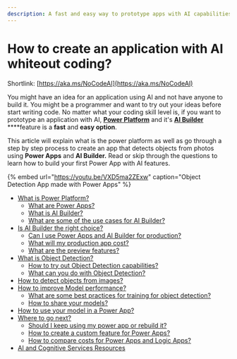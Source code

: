 ```yaml
---
description: A fast and easy way to prototype apps with AI capabilities
---
```


# How to create an application with AI whiteout coding?

Shortlink: [https://aka.ms/NoCodeAI](https://aka.ms/NoCodeAI)

You might have an idea for an application using AI and not have anyone to build it. You might be a programmer and want to try out your ideas before start writing code. No matter what your coding skill level is, if you want to prototype an application with AI, [**Power Platform**](https://powerplatform.microsoft.com/?WT.mc_id=aiml-8438-ayyonet) and it's [**AI Builder** ](https://powerapps.microsoft.com/ai-builder/?WT.mc_id=aiml-8438-ayyonet) ****feature is a **fast** and **easy option**. 

This article will explain what is the power platform as well as go through a step by step process to create an app that detects objects from photos using **Power Apps** and **AI Builder.** Read or skip through the questions to learn how to build your first Power App with AI features.

{% embed url="https://youtu.be/VXD5ma2ZExw" caption="Object Detection App made with Power Apps" %}

* [What is Power Platform?](what-is-power-platform.md)
  * [What are Power Apps?](what-is-power-platform.md#what-are-power-apps)
  * [What is AI Builder?](what-is-power-platform.md#what-is-ai-builder)
  * [What are some of the use cases for AI Builder?](what-is-power-platform.md#what-are-some-of-the-use-cases-for-ai-builder)
* [Is AI Builder the right choice?](is-ai-builder-is-the-right-choice.md)
  * [Can I use Power Apps and AI Builder for production?](is-ai-builder-is-the-right-choice.md#can-i-use-power-apps-and-ai-builder-for-production)
  * [What will my production app cost?](is-ai-builder-is-the-right-choice.md#what-will-my-production-app-cost)
  * [What are the preview features?](is-ai-builder-is-the-right-choice.md#what-are-preview-features)
* [What is Object Detection?](how-to-try-out-object-detection.md)
  * [How to try out Object Detection capabilities?](how-to-try-out-object-detection.md#how-to-try-out-object-detection-capabilities)
  * [What can you do with Object Detection?](how-to-try-out-object-detection.md#what-can-you-do-with-object-detection)
* [How to detect objects from images?](image-detection.md)
* [How to improve Model performance?](how-to-improve-model-performance.md)
  * [What are some best practices for training for object detection?](how-to-improve-model-performance.md#what-are-some-best-practices-for-training-for-object-detection)
  * [How to share your models?](how-to-improve-model-performance.md#how-to-share-your-models)
* [How to use your model in a Power App?](how-to-use-your-model-in-a-power-app.md)
* [Where to go next?](where-to-go-next.md)
  * [Should I keep using my power app or rebuild it?](where-to-go-next.md#should-i-keep-using-my-power-app-or-rebuild-it)
  * [How to create a custom feature for Power Apps?](where-to-go-next.md#how-to-create-a-custom-feature-for-power-apps)
  * [How to compare costs for Power Apps and Logic Apps?](where-to-go-next.md#how-to-compare-costs-for-power-apps-and-logic-apps)
* [AI and Cognitive Services Resources](../ai-and-cognitive-services-resources.md)

#### 



